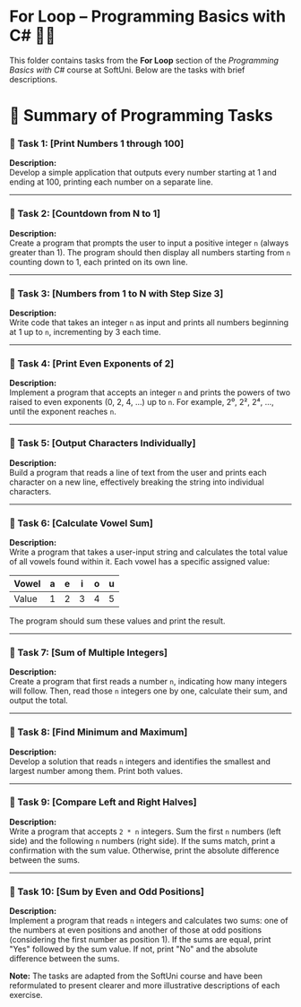 # For Loop – Programming Basics with C# 🧑‍💻

This folder contains tasks from the **For Loop** section of the _Programming Basics with C#_ course at SoftUni. Below are the tasks with brief descriptions.

# 🔧 Summary of Programming Tasks

### 📝 Task 1: [Print Numbers 1 through 100]  
**Description:**  
Develop a simple application that outputs every number starting at 1 and ending at 100, printing each number on a separate line.

---

### 📝 Task 2: [Countdown from N to 1]  
**Description:**  
Create a program that prompts the user to input a positive integer `n` (always greater than 1). The program should then display all numbers starting from `n` counting down to 1, each printed on its own line.

---

### 📝 Task 3: [Numbers from 1 to N with Step Size 3]  
**Description:**  
Write code that takes an integer `n` as input and prints all numbers beginning at 1 up to `n`, incrementing by 3 each time.

---

### 📝 Task 4: [Print Even Exponents of 2]  
**Description:**  
Implement a program that accepts an integer `n` and prints the powers of two raised to even exponents (0, 2, 4, ...) up to `n`. For example, 2⁰, 2², 2⁴, ..., until the exponent reaches `n`.

---

### 📝 Task 5: [Output Characters Individually]  
**Description:**  
Build a program that reads a line of text from the user and prints each character on a new line, effectively breaking the string into individual characters.

---

### 📝 Task 6: [Calculate Vowel Sum]  
**Description:**  
Write a program that takes a user-input string and calculates the total value of all vowels found within it. Each vowel has a specific assigned value:

| Vowel | a | e | i | o | u |
|-------|---|---|---|---|---|
| Value | 1 | 2 | 3 | 4 | 5 |

The program should sum these values and print the result.

---

### 📝 Task 7: [Sum of Multiple Integers]  
**Description:**  
Create a program that first reads a number `n`, indicating how many integers will follow. Then, read those `n` integers one by one, calculate their sum, and output the total.

---

### 📝 Task 8: [Find Minimum and Maximum]  
**Description:**  
Develop a solution that reads `n` integers and identifies the smallest and largest number among them. Print both values.

---

### 📝 Task 9: [Compare Left and Right Halves]  
**Description:**  
Write a program that accepts `2 * n` integers. Sum the first `n` numbers (left side) and the following `n` numbers (right side). If the sums match, print a confirmation with the sum value. Otherwise, print the absolute difference between the sums.

---

### 📝 Task 10: [Sum by Even and Odd Positions]  
**Description:**  
Implement a program that reads `n` integers and calculates two sums: one of the numbers at even positions and another of those at odd positions (considering the first number as position 1). If the sums are equal, print "Yes" followed by the sum value. If not, print "No" and the absolute difference between the sums.

**Note:** The tasks are adapted from the SoftUni course and have been reformulated to present clearer and more illustrative descriptions of each exercise.
